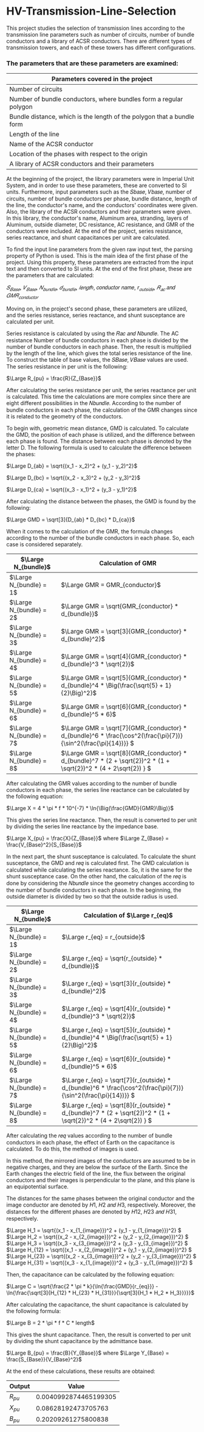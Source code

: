 # HV-Transmission-Line-Selection
This project studies the selection of transmission lines according to the transmission line parameters such as number of circuits, number of bundle conductors and a library of ACSR conductors. There are different types of transmission towers, and each of these towers has different configurations.

### The parameters that are these parameters are examined:
| Parameters covered in the project |
| -----|
|Number of circuits|
|Number of bundle conductors, where bundles form a regular polygon|
|Bundle distance, which is the length of the polygon that a bundle form|
|Length of the line|
|Name of the ACSR conductor|
|Location of the phases with respect to the origin|
|A library of ACSR conductors and their parameters|

At the beginning of the project, the library parameters were in Imperial Unit System, and in order to 
use these parameters, these are converted to SI units. Furthermore, input parameters such as the
𝑆𝑏𝑎𝑠𝑒, 𝑉𝑏𝑎𝑠𝑒, number of circuits, number of bundle conductors per phase, bundle distance, length of 
the line, the conductor's name, and the conductors' coordinates were given. Also, the library of the 
ACSR conductors and their parameters were given. In this library, the conductor's name, Aluminum 
area, stranding, layers of Aluminum, outside diameter, DC resistance, AC resistance, and GMR of the 
conductors were included. At the end of the project, series resistance, series reactance, and shunt 
capacitances per unit are calculated.

To find the input line parameters from the given raw input text, the parsing property of Python is used. 
This is the main idea of the first phase of the project. Using this property, these parameters are 
extracted from the input text and then converted to SI units. At the end of the first phase, these are 
the parameters that are calculated:

$𝑆_{𝐵𝑎𝑠𝑒}$, $𝑉_{𝐵𝑎𝑠𝑒}$, $𝑁_{𝑏𝑢𝑛𝑑𝑙𝑒}$, $𝑑_{𝑏𝑢𝑛𝑑𝑙𝑒}$, $𝑙𝑒𝑛𝑔𝑡ℎ$, 𝑐𝑜𝑛𝑑𝑢𝑐𝑡𝑜𝑟 𝑛𝑎𝑚𝑒, $r_{𝑜𝑢𝑡𝑠𝑖𝑑𝑒}$, $𝑅_{𝑎𝑐}$ 𝑎𝑛𝑑 $𝐺𝑀𝑅_{𝑐𝑜𝑛𝑑𝑢𝑐𝑡𝑜𝑟}$

Moving on, in the project's second phase, these parameters are utilized, and the series resistance, 
series reactance, and shunt susceptance are calculated per unit.

Series resistance is calculated by using the 𝑅𝑎𝑐 𝑎𝑛𝑑 𝑁𝑏𝑢𝑛𝑑𝑙𝑒. The AC resistance Number of bundle 
conductors in each phase is divided by the number of bundle conductors in each phase. Then, the result 
is multiplied by the length of the line, which gives the total series resistance of the line. To construct 
the table of base values, the 𝑆𝐵𝑎𝑠𝑒, 𝑉𝐵𝑎𝑠𝑒 values are used. The series resistance in per unit is the 
following:

$\Large R_{pu} = \frac{R}{Z_{Base}}$

After calculating the series resistance per unit, the series reactance per unit is calculated. This time the 
calculations are more complex since there are eight different possibilities in the 𝑁𝑏𝑢𝑛𝑑𝑙𝑒. According to 
the number of bundle conductors in each phase, the calculation of the GMR changes since it is related 
to the geometry of the conductors.

To begin with, geometric mean distance, GMD is calculated. To calculate the GMD, the position of each 
phase is utilized, and the difference between each phase is found. The distance between each phase is 
denoted by the letter D. The following formula is used to calculate the difference between the phases:

$\Large D_{ab} = \sqrt{(x_1 - x_2)^2 + (y_1 - y_2)^2}$

$\Large D_{bc} = \sqrt{(x_2 - x_3)^2 + (y_2 - y_3)^2}$

$\Large D_{ca} = \sqrt{(x_3 - x_1)^2 + (y_3 - y_1)^2}$

After calculating the distance between the phases, the GMD is found by the following:

$\Large GMD = \sqrt[3]{D_{ab} * D_{bc} * D_{ca}}$

When it comes to the calculation of the GMR, the formula changes according to the number of the 
bundle conductors in each phase. So, each case is considered separately.

| $\Large N_{bundle}$| Calculation of GMR |
| --------| -------------------|
| $\Large N_{bundle} = 1$ | $\Large GMR = GMR_{conductor}$ |
| $\Large N_{bundle} = 2$ | $\Large GMR = \sqrt{GMR_{conductor} * d_{bundle}}$|
| $\Large N_{bundle} = 3$ | $\Large GMR = \sqrt[3]{GMR_{conductor} * d_{bundle}^2}$|
| $\Large N_{bundle} = 4$ | $\Large GMR = \sqrt[4]{GMR_{conductor} * d_{bundle}^3 * \sqrt{2}}$ |
| $\Large N_{bundle} = 5$ | $\Large GMR = \sqrt[5]{GMR_{conductor} * d_{bundle}^4 * \Big(\frac{\sqrt{5} + 1}{2}\Big)^2}$ |
| $\Large N_{bundle} = 6$ | $\Large GMR = \sqrt[6]{GMR_{conductor} * d_{bundle}^5 * 6}$ |
| $\Large N_{bundle} = 7$ | $\Large GMR = \sqrt[7]{GMR_{conductor} * d_{bundle}^6 * \frac{\cos^2(\frac{\pi}{7})}{\sin^2(\frac{\pi}{14})}} $ |
| $\Large N_{bundle} = 8$ | $\Large GMR = \sqrt[8]{GMR_{conductor} * d_{bundle}^7 * (2 + \sqrt{2})^2 * (1 + \sqrt{2})^2  * (4 + 2\sqrt{2}) } $ |

After calculating the GMR values according to the number of bundle conductors in each phase, the 
series line reactance can be calculated by the following equation:

$\Large X = 4 * \pi * f * 10^{-7} * \ln{\Big(\frac{GMD}{GMR}\Big)}$

This gives the series line reactance. Then, the result is converted to per unit by dividing the series line reactance by the impedance base.

$\Large X_{pu} = \frac{X}{Z_{Base}}$ where $\Large Z_{Base} = \frac{V_{Base}^2}{S_{Base}}$

In the next part, the shunt susceptance is calculated. To calculate the shunt susceptance, the GMD and 
𝑟𝑒𝑞 is calculated first. The GMD calculation is calculated while calculating the series reactance. So, it is 
the same for the shunt susceptance case. On the other hand, the calculation of the 𝑟𝑒𝑞 is done by 
considering the 𝑁𝑏𝑢𝑛𝑑𝑙𝑒 since the geometry changes according to the number of bundle conductors in 
each phase. In the beginning, the outside diameter is divided by two so that the outside radius is used.

| $\Large N_{bundle}$| Calculation of $\Large r_{eq}$ |
| --------| -------------------|
| $\Large N_{bundle} = 1$ | $\Large r_{eq} = r_{outside}$ |
| $\Large N_{bundle} = 2$ | $\Large r_{eq} = \sqrt{r_{outside} * d_{bundle}}$|
| $\Large N_{bundle} = 3$ | $\Large r_{eq} = \sqrt[3]{r_{outside} * d_{bundle}^2}$|
| $\Large N_{bundle} = 4$ | $\Large r_{eq} = \sqrt[4]{r_{outside} * d_{bundle}^3 * \sqrt{2}}$ |
| $\Large N_{bundle} = 5$ | $\Large r_{eq} = \sqrt[5]{r_{outside} * d_{bundle}^4 * \Big(\frac{\sqrt{5} + 1}{2}\Big)^2}$ |
| $\Large N_{bundle} = 6$ | $\Large r_{eq} = \sqrt[6]{r_{outside} * d_{bundle}^5 * 6}$ |
| $\Large N_{bundle} = 7$ | $\Large r_{eq} = \sqrt[7]{r_{outside} * d_{bundle}^6 * \frac{\cos^2(\frac{\pi}{7})}{\sin^2(\frac{\pi}{14})}} $ |
| $\Large N_{bundle} = 8$ | $\Large r_{eq} = \sqrt[8]{r_{outside} * d_{bundle}^7 * (2 + \sqrt{2})^2 * (1 + \sqrt{2})^2  * (4 + 2\sqrt{2}) } $ |

After calculating the 𝑟𝑒𝑞 values according to the number of bundle conductors in each phase, the effect 
of Earth on the capacitance is calculated. To do this, the method of images is used. 

In this method, the mirrored images of the conductors are 
assumed to be in negative charges, and they are below the 
surface of the Earth. Since the Earth changes the electric field
of the line, the flux between the original conductors and their 
images is perpendicular to the plane, and this plane is an 
equipotential surface.

The distances for the same phases between the original 
conductor and the image conductor are denoted by 
𝐻1, 𝐻2 𝑎𝑛𝑑 𝐻3, respectively. Moreover, the distances for the 
different phases are denoted by 𝐻12, 𝐻23 𝑎𝑛𝑑 𝐻31, 
respectively.

$\Large H_1 = \sqrt{(x_1 - x_{1_{image}})^2 + (y_1 - y_{1_{image}})^2} $
$\Large H_2 = \sqrt{(x_2 - x_{2_{image}})^2 + (y_2 - y_{2_{image}})^2} $
$\Large H_3 = \sqrt{(x_3 - x_{3_{image}})^2 + (y_3 - y_{3_{image}})^2} $
$\Large H_{12} = \sqrt{(x_1 - x_{2_{image}})^2 + (y_1 - y_{2_{image}})^2} $
$\Large H_{23} = \sqrt{(x_2 - x_{3_{image}})^2 + (y_2 - y_{3_{image}})^2} $
$\Large H_{31} = \sqrt{(x_3 - x_{1_{image}})^2 + (y_3 - y_{1_{image}})^2} $

Then, the capacitance can be calculated by the following equation:

$\Large C = \sqrt{\frac{2 * \pi * k}{\ln{\frac{GMD}{r_{eq}}} - \ln{\frac{\sqrt[3]{H_{12} * H_{23} * H_{31}}}{\sqrt[3]{H_1 * H_2 * H_3}}}}}$

After calculating the capacitance, the shunt capacitance is calculated by the following formula:

$\Large B = 2 * \pi * f * C * length$

This gives the shunt capacitance. Then, the result is converted to per unit by dividing the shunt capacitance by the admittance base.

$\Large B_{pu} = \frac{B}{Y_{Base}}$ where $\Large Y_{Base} = \frac{S_{Base}}{V_{Base}^2}$

At the end of these calculations, these results are obtained:

| Output | Value |
|--------|-------|
| $R_{pu}$ | 0.0040992874465199305 |
| $X_{pu}$ | 0.08628192473705763|
| $B_{pu}$ | 0.20209261275800838|

